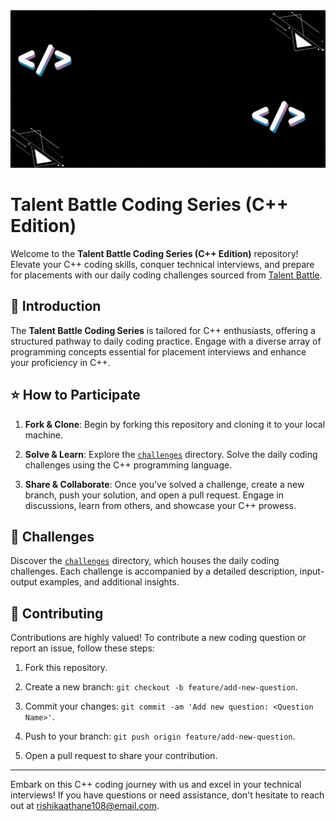 <div align="center">
  <img src="Get Set.gif" alt="Talent Battle Coding Series" width="600px">
</div>

# Talent Battle Coding Series (C++ Edition)

Welcome to the **Talent Battle Coding Series (C++ Edition)** repository! Elevate your C++ coding skills, conquer technical interviews, and prepare for placements with our daily coding challenges sourced from [Talent Battle](https://talentbattle.in/).

## 🚀 Introduction

The **Talent Battle Coding Series** is tailored for C++ enthusiasts, offering a structured pathway to daily coding practice. Engage with a diverse array of programming concepts essential for placement interviews and enhance your proficiency in C++.

## ⭐️ How to Participate

1. **Fork & Clone**: Begin by forking this repository and cloning it to your local machine.

2. **Solve & Learn**: Explore the [`challenges`](challenges) directory. Solve the daily coding challenges using the C++ programming language.

3. **Share & Collaborate**: Once you've solved a challenge, create a new branch, push your solution, and open a pull request. Engage in discussions, learn from others, and showcase your C++ prowess.

## 🧩 Challenges

Discover the [`challenges`](challenges) directory, which houses the daily coding challenges. Each challenge is accompanied by a detailed description, input-output examples, and additional insights.

## 🤝 Contributing

Contributions are highly valued! To contribute a new coding question or report an issue, follow these steps:

1. Fork this repository.

2. Create a new branch: `git checkout -b feature/add-new-question`.

3. Commit your changes: `git commit -am 'Add new question: <Question Name>'`.

4. Push to your branch: `git push origin feature/add-new-question`.

5. Open a pull request to share your contribution.

---

Embark on this C++ coding journey with us and excel in your technical interviews! If you have questions or need assistance, don't hesitate to reach out at rishikaathane108@email.com.
